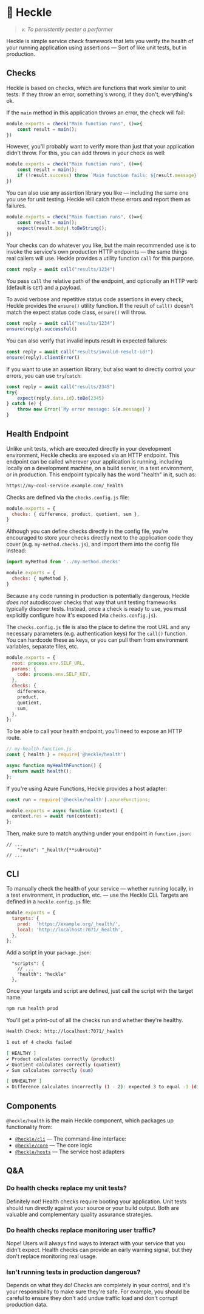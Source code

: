 # 🤬 Heckle

> _v. To persistently pester a performer_

Heckle is simple service check framework that lets you verify the health of your running application using assertions — Sort of like unit tests, but in production.

## Checks

Heckle is based on checks, which are functions that work similar to unit tests: If they throw an error, something's wrong; if they don't, everything's ok.

If the `main` method in this application throws an error, the check will fail:

```js
module.exports = check("Main function runs", ()=>{
    const result = main();
})
```

However, you'll probably want to verify more than just that your application didn't throw. For this, you can add throws in your check as well:

```js
module.exports = check("Main function runs", ()=>{
    const result = main();
    if (!result.success) throw `Main function fails: ${result.message}`;
})
```

You can also use any assertion library you like — including the same one you use for unit testing. Heckle will catch these errors and report them as failures.

```js
module.exports = check("Main function runs", ()=>{
    const result = main();
    expect(result.body).toBeString();
})
```

Your checks can do whatever you like, but the main recommended use is to invoke the service's own production HTTP endpoints — the same things real callers will use. Heckle provides a utility function `call` for this purpose.

```js
const reply = await call("results/1234")
```

You pass `call` the relative path of the endpoint, and optionally an HTTP verb (default is `GET`) and a payload.

To avoid verbose and repetitive status code assertions in every check, Heckle provides the `ensure()` utility function. If the result of `call()` doesn't match the expect status code class, `ensure()` will throw.

```js
const reply = await call("results/1234")
ensure(reply).successful()
```

You can also verify that invalid inputs result in expected failures:

```js
const reply = await call("results/invalid-result-id!")
ensure(reply).clientError()
```

If you want to use an assertion library, but also want to directly control your errors, you can use `try`/`catch`:

```js
const reply = await call("results/2345")
try{
    expect(reply.data.id).toBe(2345)
} catch (e) {
    throw new Error(`My error message: ${e.message}`)
}
```

## Health Endpoint

Unlike unit tests, which are executed directly in your development environment, Heckle checks are exposed via an HTTP endpoint. This endpoint can be called wherever your application is running, including locally on a development machine, on a build server, in a test environment, or in production. This endpoint typically has the word "health" in it, such as:

```sh
https://my-cool-service.example.com/_health
```

Checks are defined via the `checks.config.js` file:

```js
module.exports = {
  checks: { difference, product, quotient, sum },
}
```

Although you can define checks directly in the config file, you're encouraged to store your checks directly next to the application code they cover (e.g. `my-method.checks.js`), and import them into the config file instead:

```js
import myMethod from '../my-method.checks'

module.exports = {
  checks: { myMethod },
}
```

Because any code running in production is potentially dangerous, Heckle _does not_ autodiscover checks that way that unit testing frameworks typically discover tests. Instead, once a check is ready to use, you must explicitly configure how it's exposed (via `checks.config.js`).

The `checks.config.js` file is also the place to define the root URL and any necessary parameters (e.g. authentication keys) for the `call()` function. You can hardcode these as keys, or you can pull them from environment variables, separate files, etc.

```js
module.exports = {
  root: process.env.SELF_URL,
  params: {
    code: process.env.SELF_KEY,
  },
  checks: {
    difference,
    product,
    quotient,
    sum,
  },
};
```

To be able to call your health endpoint, you'll need to expose an HTTP route.

```js
// my-health-function.js
const { health } = require('@heckle/health')

async function myHealthFunction() {
  return await health();
};
```

If you're using Azure Functions, Heckle provides a host adapter:

```js
const run = require('@heckle/health').azureFunctions;

module.exports = async function (context) {
  context.res = await run(context);
};
```

Then, make sure to match anything under your endpoint in `function.json`:

```jsonc
// ...
    "route": "_health/{**subroute}"
// ...
```

## CLI

To manually check the health of your service — whether running locally, in a test environment, in production, etc. — use the Heckle CLI. Targets are defined in a `heckle.config.js` file:

```js
module.exports = {
  targets: {
    prod:  'https://example.org/_health/',
    local: 'http://localhost:7071/_health',
  },
};
```

Add a script in your `package.json`:

```jsonc
  "scripts": {
    // ...
    "health": "heckle"
  },
```

Once your targets and script are defined, just call the script with the target name.

```js
npm run health prod
```

You'll get a print-out of all the checks run and whether they're healthy.

```sh
Health Check: http://localhost:7071/_health

1 out of 4 checks failed

[ HEALTHY ] 
✔ Product calculates correctly (product)
✔ Quotient calculates correctly (quotient)
✔ Sum calculates correctly (sum)

[ UNHEALTHY ]
× Difference calculates incorrectly (1 - 2): expected 3 to equal -1 (difference)
```

## Components

`@heckle/health` is the main Heckle component, which packages up functionality from:

* [`@heckle/cli`](https://www.npmjs.com/package/@heckle/cli) — The command-line interface:
* [`@heckle/core`](https://www.npmjs.com/package/@heckle/core) — The core logic
* [`@heckle/hosts`](https://www.npmjs.com/package/@heckle/hosts) — The service host adapters 


## Q&A

### Do health checks replace my unit tests?

Definitely not! Health checks require booting your application. Unit tests should run directly against your source or your build output. Both are valuable and complementary quality assurance strategies.

### Do health checks replace monitoring user traffic?

Nope! Users will always find ways to interact with your service that you didn't expect. Health checks can provide an early warning signal, but they don't replace monitoring real usage.

### Isn't running tests in production dangerous?

Depends on what they do! Checks are completely in your control, and it's your responsibility to make sure they're safe. For example, you should be careful to ensure they don't add undue traffic load and don't corrupt production data.


